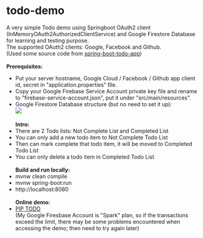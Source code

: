 # todo-demo
A very simple Todo demo using Springboot OAuth2 client (InMemoryOAuth2AuthorizedClientService) and Google Firestore Database for learning and testing purpose.<br />
The supported OAuth2 clients: Google, Facebook and Github.<br />
(Used some source code from <a href="https://github.com/sohamds1/spring-boot-todo-app">spring-boot-todo-app</a>)<br />
<br />
<b>Prerequisites:</b><br />
- Put your server hostname, Google Cloud / Facebook / Github app client id, secret in "application.properties" file.<br />
- Copy your Google Firebase Service Account private key file and rename to "firebase-service-account.json", put it under "src/main/resources".<br />
- Google Firestore Database structure (but no need to set it up):<br />
<img src="https://firebasestorage.googleapis.com/v0/b/todo-5b5f4.appspot.com/o/todo-demo%2Ftodo-firebase-db-structure.jpg?alt=media&token=560f4d22-b4bb-47b2-af25-05912d4201dd" /><br /><br />
<b>Intro:</b><br />
- There are 2 Todo lists: Not Complete List and Completed List<br />
- You can only add a new todo item to Not Complete Todo List<br />
- Then can mark complete that todo item, it will be moved to Completed Todo List<br />
- You can only delete a todo item in Completed Todo List<br /><br />
<b>Build and run locally:</b><br />
- mvnw clean compile<br />
- mvnw spring-boot:run<br />
- http://localhost:8080<br /><br />
<b>Online demo:</b><br />
- <a href="https://pip-todo-thw5tgmygq-uc.a.run.app/">PIP TODO</a><br />
(My Google Firesbase Account is "Spark" plan, so if the transactions exceed the limit, there may be some problems encountered when accessing the demo; then need to try again later)
